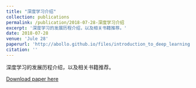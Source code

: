 ```yaml
---
title: "深度学习介绍"
collection: publications
permalink: /publication/2018-07-28-深度学习介绍
excerpt: '深度学习的发展历程介绍，以及相关书籍推荐。'
date: 2018-07-28
venue: 'Jule 28'
paperurl: 'http://abollo.github.io/files/introduction_to_deep_learning.pdf'
citation: ''
---
```

深度学习的发展历程介绍，以及相关书籍推荐。

[Download paper here](http://abollo.github.io/files/introduction_to_deep_learning.pdf)

